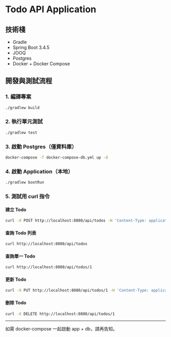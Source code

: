 # Todo API Application

## 技術棧
- Gradle
- Spring Boot 3.4.5
- JOOQ
- Postgres
- Docker + Docker Compose

## 開發與測試流程

### 1. 編譯專案
```sh
./gradlew build
```

### 2. 執行單元測試
```sh
./gradlew test
```

### 3. 啟動 Postgres（僅資料庫）
```sh
docker-compose -f docker-compose-db.yml up -d
```

### 4. 啟動 Application（本地）
```sh
./gradlew bootRun
```

### 5. 測試用 curl 指令

#### 建立 Todo
```sh
curl -X POST http://localhost:8080/api/todos -H 'Content-Type: application/json' -d '{"title":"測試任務","description":"說明","completed":false}'
```

#### 查詢 Todo 列表
```sh
curl http://localhost:8080/api/todos
```

#### 查詢單一 Todo
```sh
curl http://localhost:8080/api/todos/1
```

#### 更新 Todo
```sh
curl -X PUT http://localhost:8080/api/todos/1 -H 'Content-Type: application/json' -d '{"title":"新標題","description":"新說明","completed":true}'
```

#### 刪除 Todo
```sh
curl -X DELETE http://localhost:8080/api/todos/1
```

---

如需 docker-compose 一起啟動 app + db，請再告知。
